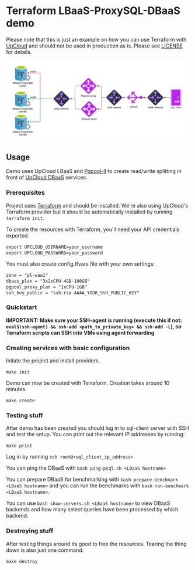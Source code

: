 # Terraform LBaaS-ProxySQL-DBaaS demo

Please note that this is just an example on how you can use Terraform with [UpCloud](https://upcloud.com/) and should not be used in production as is. Please see [LICENSE](LICENSE) for details.

![Service Topology](demo.png)

## Usage
Demo uses UpCloud LBaaS and [Pgpool-II](https://www.pgpool.net/) to create read/write splitting in front of [UpCloud DBaaS](https://upcloud.com/products/managed-databases/) services.

### Prerequisites

Project uses [Terraform](https://www.terraform.io/) and should be installed. We're also using UpCloud's Terraform provider but it should be automatically installed by running `terraform init`.

To create the resources with Terraform, you'll need your API credentials exported.

```
export UPCLOUD_USERNAME=your_username
export UPCLOUD_PASSWORD=your_password
```

You must also create config.tfvars file with your own settings:
 
```
zone = "pl-waw1"
dbaas_plan = "3x2xCPU-4GB-100GB"
pgpool_proxy_plan = "1xCPU-1GB"
ssh_key_public = "ssh-rsa AAAA_YOUR_SSH_PUBLIC_KEY"
```

### Quickstart

**IMPORTANT: Make sure your SSH-agent is running (execute this if not: `eval$(ssh-agent) && ssh-add <path_to_private_key> && ssh-add -L`), so Terraform scripts can SSH into VMs using agent forwarding**


### Creating services with basic configuration

Initate the project and install providers.

```
make init
```

Demo can now be created with Terraform. Creation takes around 10 minutes.

```
make create
```

### Testing stuff

After demo has been created you should log in to sql-client server with SSH and test the setup. You can print out the relevant IP addresses by running:

```
make print
```

Log in by running `ssh root@<sql_client_ip_address>`

You can ping the DBaaS with `bash ping-psql.sh <LBaaS hostname>`

You can prepare DBaaS for benchmarking with `bash prepare-benchmark <LBaaS hostname>` and you can run the benchmarks with `bash run-benchmark <LBaaS hostname>`.

You can use `bash show-servers.sh <LBaaS hostname>` to view DBaaS backends and how many select queries have been processed by which backend.


### Destroying stuff

After testing things around its good to free the resources. Tearing the thing down is also just one command.

```
make destroy
```

